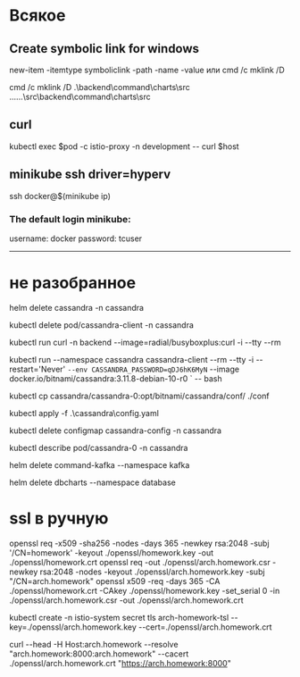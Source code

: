# Всякое
## Create symbolic link for windows
new-item -itemtype symboliclink -path <path to location> -name <the name> -value <path to target>
или
cmd /c mklink /D <path of link> <path of target dir>

cmd /c mklink /D .\backend\command\charts\src ..\..\..\src\backend\command\charts\src

## curl
kubectl exec $pod -c istio-proxy -n development -- curl $host

## minikube ssh driver=hyperv
ssh docker@$(minikube ip)

### The default login minikube:
username: docker
password: tcuser 

---

# не разобранное
helm delete cassandra -n cassandra

kubectl delete pod/cassandra-client -n cassandra

kubectl run curl -n backend --image=radial/busyboxplus:curl -i --tty --rm

kubectl run --namespace cassandra cassandra-client --rm --tty -i --restart='Never' `
--env CASSANDRA_PASSWORD=qDJ6hK6MyN `
--image docker.io/bitnami/cassandra:3.11.8-debian-10-r0 `
-- bash 

kubectl cp cassandra/cassandra-0:opt/bitnami/cassandra/conf/ ./conf

kubectl apply -f .\cassandra\config.yaml 

kubectl delete configmap cassandra-config -n cassandra 

kubectl describe pod/cassandra-0 -n cassandra

helm delete command-kafka --namespace kafka

helm delete dbcharts --namespace database


# ssl в ручную
openssl req -x509 -sha256 -nodes -days 365 -newkey rsa:2048 -subj '/CN=homework' -keyout ./openssl/homework.key -out ./openssl/homework.crt
openssl req -out ./openssl/arch.homework.csr -newkey rsa:2048 -nodes -keyout ./openssl/arch.homework.key -subj "/CN=arch.homework"
openssl x509 -req -days 365 -CA ./openssl/homework.crt -CAkey ./openssl/homework.key -set_serial 0 -in ./openssl/arch.homework.csr -out ./openssl/arch.homework.crt

kubectl create -n istio-system secret tls arch-homework-tsl --key=./openssl/arch.homework.key --cert=./openssl/arch.homework.crt


curl --head -H Host:arch.homework --resolve "arch.homework:8000:arch.homework" --cacert ./openssl/arch.homework.crt "https://arch.homework:8000"  